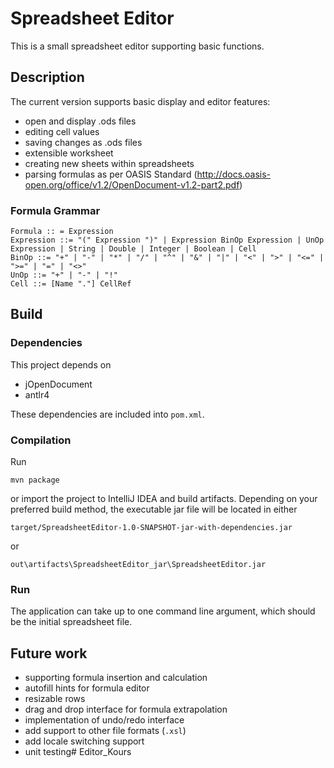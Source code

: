 # Spreadsheet Editor

This is a small spreadsheet editor supporting basic functions.

## Description

The current version supports basic display and editor features:

- open and display .ods files
- editing cell values
- saving changes as .ods files
- extensible worksheet
- creating new sheets within spreadsheets
- parsing formulas as per OASIS Standard (http://docs.oasis-open.org/office/v1.2/OpenDocument-v1.2-part2.pdf)

### Formula Grammar
`Formula :: = Expression`  
`Expression ::= "(" Expression ")" | Expression BinOp Expression | UnOp Expression | String | Double | Integer | Boolean | Cell`  
`BinOp ::= "+" | "-" | "*" | "/" | "^" | "&" | "|" | "<" | ">" | "<=" | ">=" | "=" | "<>"`  
`UnOp ::= "+" | "-" | "!"`  
`Cell ::= [Name "."] CellRef`

## Build

### Dependencies

This project depends on

- jOpenDocument
- antlr4

These dependencies are included into `pom.xml`.

### Compilation

Run

`mvn package`

or import the project to IntelliJ IDEA and build artifacts. Depending on your preferred build method, the executable jar file will be located in either

`target/SpreadsheetEditor-1.0-SNAPSHOT-jar-with-dependencies.jar`

or

`out\artifacts\SpreadsheetEditor_jar\SpreadsheetEditor.jar`

### Run

The application can take up to one command line argument, which should be the initial spreadsheet file.

## Future work

- supporting formula insertion and calculation
- autofill hints for formula editor
- resizable rows
- drag and drop interface for formula extrapolation
- implementation of undo/redo interface
- add support to other file formats (`.xsl`)
- add locale switching support
- unit testing#   E d i t o r _ K o u r s  
 